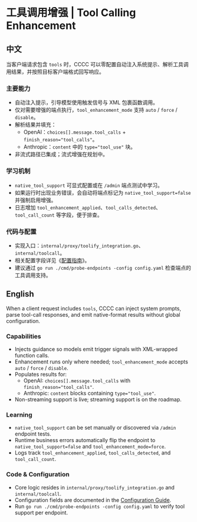 # 工具调用增强 | Tool Calling Enhancement

## 中文

当客户端请求包含 `tools` 时，CCCC 可以零配置自动注入系统提示、解析工具调用结果，并按照目标客户端格式回写响应。

### 主要能力

- 自动注入提示，引导模型使用触发信号与 XML 包裹函数调用。
- 仅对需要增强的端点执行，`tool_enhancement_mode` 支持 `auto` / `force` / `disable`。
- 解析结果并填充：
  - OpenAI：`choices[].message.tool_calls` + `finish_reason="tool_calls"`。
  - Anthropic：`content` 中的 `type="tool_use"` 块。
- 非流式路径已集成；流式增强在规划中。

### 学习机制

- `native_tool_support` 可显式配置或在 `/admin` 端点测试中学习。
- 如果运行时出现业务错误，会自动将端点标记为 `native_tool_support=false` 并强制启用增强。
- 日志增加 `tool_enhancement_applied`、`tool_calls_detected`、`tool_call_count` 等字段，便于排查。

### 代码与配置

- 实现入口：`internal/proxy/toolify_integration.go`、`internal/toolcall`。
- 相关配置字段详见《[配置指南](配置指南_Configuration_Guide.md)》。
- 建议通过 `go run ./cmd/probe-endpoints -config config.yaml` 检查端点的工具调用支持。

## English

When a client request includes `tools`, CCCC can inject system prompts, parse tool-call responses, and emit native-format results without global configuration.

### Capabilities

- Injects guidance so models emit trigger signals with XML-wrapped function calls.
- Enhancement runs only where needed; `tool_enhancement_mode` accepts `auto` / `force` / `disable`.
- Populates results for:
  - OpenAI: `choices[].message.tool_calls` with `finish_reason="tool_calls"`.
  - Anthropic: `content` blocks containing `type="tool_use"`.
- Non-streaming support is live; streaming support is on the roadmap.

### Learning

- `native_tool_support` can be set manually or discovered via `/admin` endpoint tests.
- Runtime business errors automatically flip the endpoint to `native_tool_support=false` and `tool_enhancement_mode=force`.
- Logs track `tool_enhancement_applied`, `tool_calls_detected`, and `tool_call_count`.

### Code & Configuration

- Core logic resides in `internal/proxy/toolify_integration.go` and `internal/toolcall`.
- Configuration fields are documented in the [Configuration Guide](配置指南_Configuration_Guide.md).
- Run `go run ./cmd/probe-endpoints -config config.yaml` to verify tool support per endpoint.
